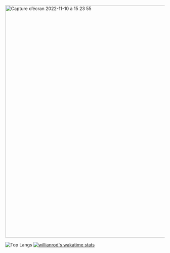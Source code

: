 <img width="735" alt="Capture d’écran 2022-11-10 à 15 23 55" src="https://user-images.githubusercontent.com/63285673/201116913-927307e8-1921-4035-81cd-47d60c5ffcc6.png">


![Top Langs](https://github-readme-stats.vercel.app/api/top-langs/?username=Barbary-Theo&layout=compact)
[![willianrod's wakatime stats](https://github-readme-stats.vercel.app/api/wakatime?username=Barbabidule)](https://wakatime.com/@Barbabidule)
